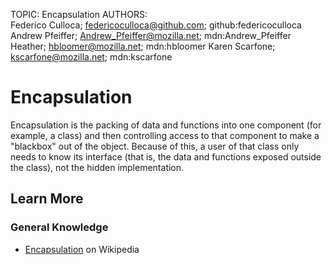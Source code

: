 TOPIC: Encapsulation
AUTHORS: Federico Culloca; federicoculloca@github.com; github:federicoculloca
         Andrew Pfeiffer; Andrew_Pfeiffer@mozilla.net; mdn:Andrew_Pfeiffer
         Heather; hbloomer@mozilla.net; mdn:hbloomer
         Karen Scarfone; kscarfone@mozilla.net; mdn:kscarfone

# Encapsulation

Encapsulation is the packing of data and functions into one component (for example, a class) and then
controlling access to that component to make a "blackbox" out of the object. Because of this,
a user of that class only needs to know its interface
(that is, the data and functions exposed outside the class), not the hidden implementation.

## Learn More

### General Knowledge

- [Encapsulation](https://en.wikipedia.org/wiki/Encapsulation_(object-oriented_programming)) on Wikipedia
